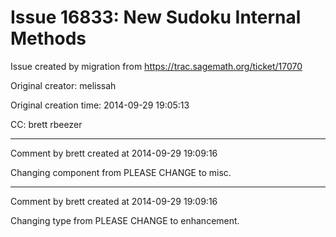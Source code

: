 # Issue 16833: New Sudoku Internal Methods

Issue created by migration from https://trac.sagemath.org/ticket/17070

Original creator: melissah

Original creation time: 2014-09-29 19:05:13

CC:  brett rbeezer




---

Comment by brett created at 2014-09-29 19:09:16

Changing component from PLEASE CHANGE to misc.


---

Comment by brett created at 2014-09-29 19:09:16

Changing type from PLEASE CHANGE to enhancement.
